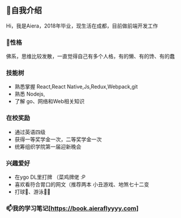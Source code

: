 ## 👋自我介绍

Hi，我是Aiera，2018年毕业，现生活在成都，目前做前端开发工作


### 🌱性格
佛系，思维比较发散，一直觉得自己有多个人格，有的懒、有的馋、有的蠢


### 技能树
- 熟悉掌握 React,React Native,Js,Redux,Webpack,git
- 熟悉 Nodejs,
- 了解 go、网络和Web相关知识


### 在校奖励
- 通过英语四级
- 获得一等奖学金一次，二等奖学金一次
- 统筹组织学院第一届迎新晚会


### 兴趣爱好
* 在ygo DL里打牌 （菜鸡牌佬 :P
* 喜欢看符合胃口的网文（推荐两本 小丑游戏、地煞七十二变
* 打球🏀、游泳🏊‍♀️

### 📫我的学习笔记[https://book.aieraflyyyy.com]




